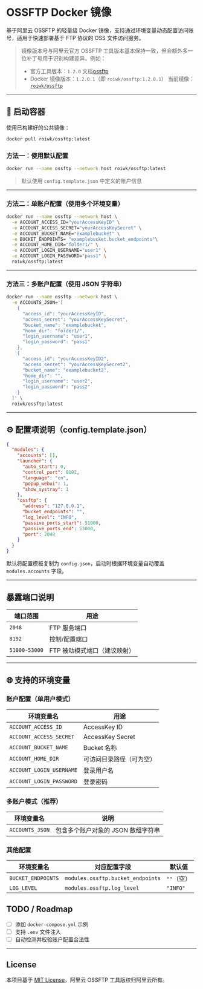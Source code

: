 # OSSFTP Docker 镜像

基于阿里云 OSSFTP 的轻量级 Docker 镜像，支持通过环境变量动态配置访问账号，适用于快速部署基于 FTP 协议的 OSS 文件访问服务。

> 镜像版本号与阿里云官方 OSSFTP 工具版本基本保持一致，但会额外多一位补丁号用于识别构建差异。例如：
>
> - 官方工具版本：`1.2.0` 文档[ossftp](https://help.aliyun.com/zh/oss/developer-reference/installation-9)
> - Docker 镜像版本：`1.2.0.1`（即 `roiwk/ossftp:1.2.0.1`） 当前镜像：[`roiwk/ossftp`](https://hub.docker.com/r/roiwk/ossftp)

---

## 🚀 启动容器

使用已构建好的公共镜像：

```bash
docker pull roiwk/ossftp:latest
```

### 方法一：使用默认配置

```bash
docker run --name ossftp --network host roiwk/ossftp:latest
```

> 默认使用 `config.template.json` 中定义的账户信息

---

### 方法二：单账户配置（使用多个环境变量）

```bash
docker run --name ossftp --network host \
  -e ACCOUNT_ACCESS_ID="yourAccessKeyID" \
  -e ACCOUNT_ACCESS_SECRET="yourAccessKeySecret" \
  -e ACCOUNT_BUCKET_NAME="examplebucket" \
  -e BUCKET_ENDPOINTS= "examplebucket.bucket_endpoints"\
  -e ACCOUNT_HOME_DIR="folder1/" \
  -e ACCOUNT_LOGIN_USERNAME="user1" \
  -e ACCOUNT_LOGIN_PASSWORD="pass1" \
  roiwk/ossftp:latest
```

---

### 方法三：多账户配置（使用 JSON 字符串）

```bash
docker run --name ossftp --network host \
  -e ACCOUNTS_JSON='[
    {
      "access_id": "yourAccessKeyID",
      "access_secret": "yourAccessKeySecret",
      "bucket_name": "examplebucket",
      "home_dir": "folder1/",
      "login_username": "user1",
      "login_password": "pass1"
    },
    {
      "access_id": "yourAccessKeyID2",
      "access_secret": "yourAccessKeySecret2",
      "bucket_name": "examplebucket2",
      "home_dir": "",
      "login_username": "user2",
      "login_password": "pass2"
    }
  ]' \
  roiwk/ossftp:latest
```

---

## ⚙️ 配置项说明（config.template.json）

```json
{
  "modules": {
    "accounts": [],
    "launcher": {
      "auto_start": 0,
      "control_port": 8192,
      "language": "cn",
      "popup_webui": 1,
      "show_systray": 1
    },
    "ossftp": {
      "address": "127.0.0.1",
      "bucket_endpoints": "",
      "log_level": "INFO",
      "passive_ports_start": 51000,
      "passive_ports_end": 53000,
      "port": 2048
    }
  }
}
```

默认将配置模板复制为 `config.json`，启动时根据环境变量自动覆盖 `modules.accounts` 字段。

---

## 暴露端口说明

| 端口范围          | 用途               |
| ------------- | ---------------- |
| `2048`        | FTP 服务端口         |
| `8192`        | 控制/配置端口          |
| `51000-53000` | FTP 被动模式端口（建议映射） |

---

## 🌐 支持的环境变量

### 账户配置（单用户模式）

| 环境变量名                    | 用途               |
| ------------------------ | ---------------- |
| `ACCOUNT_ACCESS_ID`      | AccessKey ID     |
| `ACCOUNT_ACCESS_SECRET`  | AccessKey Secret |
| `ACCOUNT_BUCKET_NAME`    | Bucket 名称        |
| `ACCOUNT_HOME_DIR`       | 可访问目录路径（可为空）     |
| `ACCOUNT_LOGIN_USERNAME` | 登录用户名            |
| `ACCOUNT_LOGIN_PASSWORD` | 登录密码             |

### 多账户模式（推荐）

| 环境变量名           | 说明                   |
| --------------- | -------------------- |
| `ACCOUNTS_JSON` | 包含多个账户对象的 JSON 数组字符串 |

### 其他配置

| 环境变量名              | 对应配置字段                            | 默认值      |
| ------------------ | --------------------------------- | -------- |
| `BUCKET_ENDPOINTS` | `modules.ossftp.bucket_endpoints` | `""`（空）  |
| `LOG_LEVEL`        | `modules.ossftp.log_level`        | `"INFO"` |



## TODO / Roadmap

* [ ] 添加 `docker-compose.yml` 示例
* [ ] 支持 `.env` 文件注入
* [ ] 自动检测并校验账户配置合法性

---

## License

本项目基于 [MIT License](LICENSE)，阿里云 OSSFTP 工具版权归阿里云所有。

